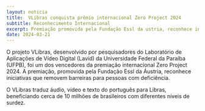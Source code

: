 ```yaml
---
layout: noticia
title:  VLibras conquista prêmio internacional Zero Project 2024
subtitle: Reconhecimento Internacional
excerpt: Premiação promovida pela Fundação Essl da ustria, reconhece iniciativas que removem barreiras para pessoas com deficiência.
date: 2024-03-21
---
```

O projeto VLibras, desenvolvido por pesquisadores do Laboratório de Aplicações de Vídeo Digital (Lavid) da Universidade Federal da Paraíba (UFPB), foi um dos vencedores da premiação internacional Zero Project 2024. A premiação, promovida pela Fundação Essl da Áustria, reconhece iniciativas que removem barreiras para pessoas com deficiência. 

O VLibras traduz áudio, vídeo e texto do português para Libras, beneficiando cerca de 10 milhões de brasileiros com diferentes níveis de surdez.